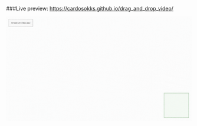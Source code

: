 ###Live preview: https://cardosokks.github.io/drag_and_drop_video/


![PREVIEW](https://github.com/cardosokks/drag_and_drop_video/raw/main/images/preview.gif)


